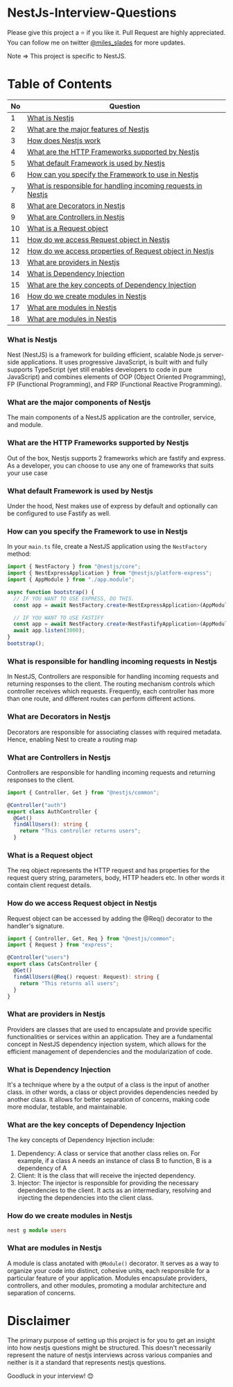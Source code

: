 # NestJs-Interview-Questions

Please give this project a :star: if you like it. Pull Request are highly appreciated. You can follow me on twitter [@miles_slades](https://twitter.com/miles_slades) for more updates.

Note => This project is specific to NestJS.

# Table of Contents

| No  | Question                                                                                                                      |
| --- | ----------------------------------------------------------------------------------------------------------------------------- |
| 1   | [What is Nestjs](#what-is-nestjs)                                                                                             |
| 2   | [What are the major features of Nestjs](#what-are-the-major-features-of-nestjs)                                               |
| 3   | [How does Nestjs work](#How-does-nestjs-work)                                                                                 |
| 4   | [What are the HTTP Frameworks supported by Nestjs](#What-are-the-HTTP-Frameworks-supported-by-Nestjs)                         |
| 5   | [What default Framework is used by Nestjs](#What-default-framwork-is-used-by-Nestjs)                                          |
| 6   | [How can you specify the Framework to use in Nestjs](#How-can-you-specify-the-Framework-to-use-in-Nestjs)                     |
| 7   | [What is responsible for handling incoming requests in Nestjs](#What-is-responsible-for-handling-incoming-requests-in-Nestjs) |
| 8   | [What are Decorators in Nestjs](#What-are-decorators-in-Nestjs)                                                               |
| 9   | [What are Controllers in Nestjs](#What-are-controllers-in-Nestjs)                                                             |
| 10  | [What is a Request object](#What-is-a-request-object)                                                                         |
| 11  | [How do we access Request object in Nestjs](#How-do-we-access-request-object-in-nestjs)                                       |
| 12  | [How do we access properties of Request object in Nestjs](#How-do-we-access-properties-of-request-object-in-nestjs)           |
| 13  | [What are providers in Nestjs](#What-are-providers-in-nestjs)                                                                 |
| 14  | [What is Dependency Injection](#What-is-dependency-injection)                                                                 |
| 15  | [What are the key concepts of Dependency Injection](#What-are-the-key-concepts-of-dependency-injection)                       |
| 16  | [How do we create modules in Nestjs](#How-do-we-create-modules-in-Nestjs)                                                     |
| 17  | [What are modules in Nestjs](#What-are-modules-in-Nestjs)                                                                     |
| 18  | [What are modules in Nestjs](#What-are-modules-in-Nestjs)                                                                     |

### What is Nestjs

Nest (NestJS) is a framework for building efficient, scalable Node.js server-side applications. It uses progressive JavaScript, is built with and fully supports TypeScript (yet still enables developers to code in pure JavaScript) and combines elements of OOP (Object Oriented Programming), FP (Functional Programming), and FRP (Functional Reactive Programming).

### What are the major components of Nestjs

The main components of a NestJS application are the controller, service, and module.

### What are the HTTP Frameworks supported by Nestjs

Out of the box, Nestjs supports 2 frameworks which are fastify and express. As a developer, you can choose to use any one of frameworks that suits your use case

### What default Framework is used by Nestjs

Under the hood, Nest makes use of express by default and optionally can be configured to use Fastify as well.

### How can you specify the Framework to use in Nestjs

In your `main.ts` file, create a NestJS application using the `NestFactory` method:

```typescript
import { NestFactory } from "@nestjs/core";
import { NestExpressApplication } from "@nestjs/platform-express";
import { AppModule } from "./app.module";

async function bootstrap() {
  // IF YOU WANT TO USE EXPRESS, DO THIS.
  const app = await NestFactory.create<NestExpressApplication>(AppModule);

  // IF YOU WANT TO USE FASTIFY
  const app = await NestFactory.create<NestFastifyApplication>(AppModule);
  await app.listen(3000);
}
bootstrap();
```

### What is responsible for handling incoming requests in Nestjs

In NestJS, Controllers are responsible for handling incoming requests and returning responses to the client. The routing mechanism controls which controller receives which requests. Frequently, each controller has more than one route, and different routes can perform different actions.

### What are Decorators in Nestjs

Decorators are responsible for associating classes with required metadata. Hence, enabling Nest to create a routing map

### What are Controllers in Nestjs

Controllers are responsible for handling incoming requests and returning responses to the client.

```typescript
import { Controller, Get } from "@nestjs/common";

@Controller("auth")
export class AuthController {
  @Get()
  findAllUsers(): string {
    return "This controller returns users";
  }
```

### What is a Request object

The req object represents the HTTP request and has properties for the request query string, parameters, body, HTTP headers etc. In other words it contain client request details.

### How do we access Request object in Nestjs

Request object can be accessed by adding the @Req() decorator to the handler's signature.

```typescript
import { Controller, Get, Req } from "@nestjs/common";
import { Request } from "express";

@Controller("users")
export class CatsController {
  @Get()
  findAllUsers(@Req() request: Request): string {
    return "This returns all users";
  }
}
```

### What are providers in Nestjs

Providers are classes that are used to encapsulate and provide specific functionalities or services within an application. They are a fundamental concept in NestJS dependency injection system, which allows for the efficient management of dependencies and the modularization of code.

### What is Dependency Injection

It's a technique where by a the output of a class is the input of another class. in other words, a class or object provides dependencies needed by another class. It allows for better separation of concerns, making code more modular, testable, and maintainable.

### What are the key concepts of Dependency Injection

The key concepts of Dependency Injection include:

1. Dependency: A class or service that another class relies on. For example, if a class A needs an instance of class B to function, B is a dependency of A
2. Client: It is the class that will receive the injected dependency.
3. Injector: The injector is responsible for providing the necessary dependencies to the client. It acts as an intermediary, resolving and injecting the dependencies into the client class.

### How do we create modules in Nestjs

```typescript
nest g module users
```

### What are modules in Nestjs

A module is class anotated with `@Module()` decorator. It serves as a way to organize your code into distinct, cohesive units, each responsible for a particular feature of your application. Modules encapsulate providers, controllers, and other modules, promoting a modular architecture and separation of concerns.

# Disclaimer

The primary purpose of setting up this project is for you to get an insight into how nestjs questions might be structured. This doesn't necessarily represent the nature of nestjs interviews across various companies and neither is it a standard that represents nestjs questions.

Goodluck in your interview! :blush:
